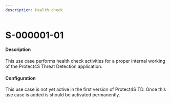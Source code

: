 ```yaml
---
description: Health check
---
```


# S-000001-01

#### Description

This use case performs health check activities for a proper internal working of the Protect4S Threat Detection application.

#### Configuration

This use case is not yet active in the first version of Protect4S TD. Once this use case is added is should be activated permanently.
